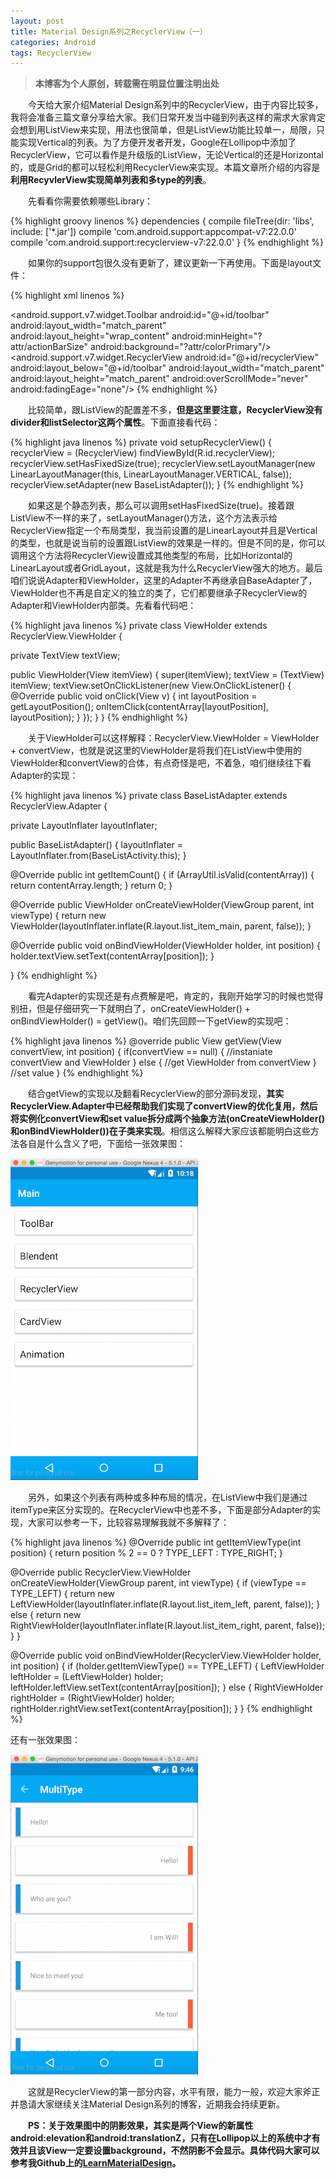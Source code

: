 ```yaml
---
layout: post
title: Material Design系列之RecyclerView（一）
categories: Android
tags: RecyclerView
---
```


> **本博客为个人原创，转载需在明显位置注明出处**

&emsp;&emsp;今天给大家介绍Material Design系列中的RecyclerView，由于内容比较多，我将会准备三篇文章分享给大家。我们日常开发当中碰到列表这样的需求大家肯定会想到用ListView来实现，用法也很简单，但是ListView功能比较单一，局限，只能实现Vertical的列表。为了方便开发者开发，Google在Lollipop中添加了RecyclerView，它可以看作是升级版的ListView，无论Vertical的还是Horizontal的，或是Grid的都可以轻松利用RecyclerView来实现。本篇文章所介绍的内容是**利用RecyvlerView实现简单列表和多type的列表**。

&emsp;&emsp;先看看你需要依赖哪些Library：

{% highlight groovy linenos %}
dependencies {
    compile fileTree(dir: 'libs', include: ['*.jar'])
    compile 'com.android.support:appcompat-v7:22.0.0'
    compile 'com.android.support:recyclerview-v7:22.0.0'
}
{% endhighlight %}

&emsp;&emsp;如果你的support包很久没有更新了，建议更新一下再使用。下面是layout文件：

{% highlight xml linenos %}
<?xml version="1.0" encoding="utf-8"?>
<RelativeLayout
    xmlns:android="http://schemas.android.com/apk/res/android"
    android:layout_width="match_parent"
    android:layout_height="match_parent">
    <android.support.v7.widget.Toolbar
        android:id="@+id/toolbar"
        android:layout_width="match_parent"
        android:layout_height="wrap_content"
        android:minHeight="?attr/actionBarSize"
        android:background="?attr/colorPrimary"/>
    <android.support.v7.widget.RecyclerView
        android:id="@+id/recyclerView"
        android:layout_below="@+id/toolbar"
        android:layout_width="match_parent"
        android:layout_height="match_parent"
        android:overScrollMode="never"
        android:fadingEage="none"/>
</RelativeLayout>
{% endhighlight %}

&emsp;&emsp;比较简单，跟ListView的配置差不多，**但是这里要注意，RecyclerView没有divider和listSelector这两个属性**。下面直接看代码：

{% highlight java linenos %}
private void setupRecyclerView() {
  recyclerView = (RecyclerView) findViewById(R.id.recyclerView);
  recyclerView.setHasFixedSize(true);
  recyclerView.setLayoutManager(new LinearLayoutManager(this, LinearLayoutManager.VERTICAL, false));
  recyclerView.setAdapter(new BaseListAdapter());
}
{% endhighlight %}

&emsp;&emsp;如果这是个静态列表，那么可以调用setHasFixedSize(true)。接着跟ListView不一样的来了，setLayoutManager()方法，这个方法表示给RecyclerView指定一个布局类型，我当前设置的是LinearLayout并且是Vertical的类型，也就是说当前的设置跟ListView的效果是一样的。但是不同的是，你可以调用这个方法将RecyclerView设置成其他类型的布局，比如Horizontal的LinearLayout或者GridLayout，这就是我为什么RecyclerView强大的地方。最后咱们说说Adapter和ViewHolder，这里的Adapter不再继承自BaseAdapter了，ViewHolder也不再是自定义的独立的类了，它们都要继承子RecyclerView的Adapter和ViewHolder内部类。先看看代码吧：

{% highlight java linenos %}
private class ViewHolder extends RecyclerView.ViewHolder {

  private TextView textView;

  public ViewHolder(View itemView) {
    super(itemView);
    textView = (TextView) itemView;
    textView.setOnClickListener(new View.OnClickListener() {
      @Override
      public void onClick(View v) {
        int layoutPosition = getLayoutPosition();
        onItemClick(contentArray[layoutPosition], layoutPosition);
      }
    });
  }
}
{% endhighlight %}

&emsp;&emsp;关于ViewHolder可以这样解释：RecyclerView.ViewHolder = ViewHolder + convertView，也就是说这里的ViewHolder是将我们在ListView中使用的ViewHolder和convertView的合体，有点奇怪是吧，不着急，咱们继续往下看Adapter的实现：

{% highlight java linenos %}
private class BaseListAdapter extends RecyclerView.Adapter<ViewHolder> {

  private LayoutInflater layoutInflater;

  public BaseListAdapter() {
    layoutInflater = LayoutInflater.from(BaseListActivity.this);
  }

  @Override
  public int getItemCount() {
    if (ArrayUtil.isValid(contentArray)) {
      return contentArray.length;
    }
    return 0;
  }

  @Override
  public ViewHolder onCreateViewHolder(ViewGroup parent, int viewType) {
    return new ViewHolder(layoutInflater.inflate(R.layout.list_item_main, parent, false));
  }

  @Override
  public void onBindViewHolder(ViewHolder holder, int position) {
    holder.textView.setText(contentArray[position]);
  }

}
{% endhighlight %}

&emsp;&emsp;看完Adapter的实现还是有点费解是吧，肯定的，我刚开始学习的时候也觉得别扭，但是仔细研究一下就明白了，onCreateViewHolder() + onBindViewHolder() = getView()。咱们先回顾一下getView的实现吧：

{% highlight java linenos %}
@override
public View getView(View convertView, int position) {
  if(convertView == null) {
    //instaniate convertView and ViewHolder
  }
  else {
    //get ViewHolder from convertView
  }
  //set value
}
{% endhighlight %}

&emsp;&emsp;结合getView的实现以及翻看RecyclerView的部分源码发现，**其实RecyclerView.Adapter中已经帮助我们实现了convertView的优化复用，然后将实例化convertView和set value拆分成两个抽象方法(onCreateViewHolder()和onBindViewHolder())在子类来实现**。相信这么解释大家应该都能明白这些方法各自是什么含义了吧，下面给一张效果图：

![md_recyclerview_normal](/images/md_recyclerview_normal.png)

&emsp;&emsp;另外，如果这个列表有两种或多种布局的情况，在ListView中我们是通过itemType来区分实现的。在RecyclerView中也差不多，下面是部分Adapter的实现，大家可以参考一下，比较容易理解我就不多解释了：

{% highlight java linenos %}
@Override
public int getItemViewType(int position) {
  return position % 2 == 0 ? TYPE_LEFT : TYPE_RIGHT;
}

@Override
public RecyclerView.ViewHolder onCreateViewHolder(ViewGroup parent, int viewType) {
  if (viewType == TYPE_LEFT) {
    return new LeftViewHolder(layoutInflater.inflate(R.layout.list_item_left, parent, false));
  }
  else {
    return new RightViewHolder(layoutInflater.inflate(R.layout.list_item_right, parent, false));
  }
}

@Override
public void onBindViewHolder(RecyclerView.ViewHolder holder, int position) {
  if (holder.getItemViewType() == TYPE_LEFT) {
    LeftViewHolder leftHolder = (LeftViewHolder) holder;
    leftHolder.leftView.setText(contentArray[position]);
  }
  else {
    RightViewHolder rightHolder = (RightViewHolder) holder;
    rightHolder.rightView.setText(contentArray[position]);
  }
}
{% endhighlight %}

还有一张效果图：

![md_recyclerview_multitype](/images/md_recyclerview_multitype.png)

&emsp;&emsp;这就是RecyclerView的第一部分内容，水平有限，能力一般，欢迎大家斧正并恳请大家继续关注Material Design系列的博客，近期我会持续更新。

**&emsp;&emsp;PS：关于效果图中的阴影效果，其实是两个View的新属性android:elevation和android:translationZ，只有在Lollipop以上的系统中才有效并且该View一定要设置background，不然阴影不会显示。具体代码大家可以参考我Github上的[LearnMaterialDesign](https://github.com/willmo1987/LearnMaterialDesign)。**
